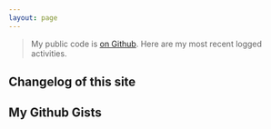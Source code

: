 ```yaml
---
layout: page
---
```


> My public code is [on Github](http://github.com/johanbove). Here are my most recent logged activities.

## Changelog of this site
<ul class="changelog"></ul>

## My Github Gists
<ul class="gists"></ul>

<script src="https://ajax.googleapis.com/ajax/libs/jquery/3.1.1/jquery.min.js"></script>
<script>
$(function () {

    $.get("https://api.github.com/repos/johanbove/johanbove.github.io/commits", function (data) {
        var date,
            datepart,
            msg,
            $out,
            i,
            limit = 10;
        for (i = 0; i < limit; i += 1) {
            $out = $("<li/>");
            msg = data[i].commit.message;
            date = data[i].commit.committer.date;
            datepart = date.split("T")[0];
            $out.append(
              $("<a/>", {
                  "class": "message",
                  "href": data[i]["html_url"],
                  "title": 'Created at ' + datepart
              }).text(msg)
            );
            $('.changelog').append($out);
        }
    });
    
    
    $.get("https://api.github.com/users/johanbove/gists", function (data) {
        var i,
            limit = data.length,
            date,
            descr,
            url;
        for (i = 0; i < limit; i += 1) {
            $out = $("<li/>");
            date = data[i].created_at;
            datepart = date.split("T")[0];
            descr = data[i].description || "missing description";
            url = data[i]["html_url"];
            $out.append(
              $("<a/>", {
                  "class": "gist",
                  "href": url,
                  "title": 'Created at ' + datepart
              }).text(descr)
            );
            $('.gists').append($out);
        }
    });
    
    
});
</script>

